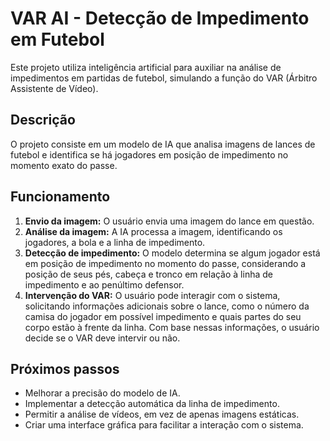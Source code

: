 # VAR AI - Detecção de Impedimento em Futebol

Este projeto utiliza inteligência artificial para auxiliar na análise de impedimentos em partidas de futebol, simulando a função do VAR (Árbitro Assistente de Vídeo). 

## Descrição

O projeto consiste em um modelo de IA que analisa imagens de lances de futebol e identifica se há jogadores em posição de impedimento no momento exato do passe. 

## Funcionamento

1. **Envio da imagem:** O usuário envia uma imagem do lance em questão.
2. **Análise da imagem:** A IA processa a imagem, identificando os jogadores, a bola e a linha de impedimento.
3. **Detecção de impedimento:** O modelo determina se algum jogador está em posição de impedimento no momento do passe, considerando a posição de seus pés, cabeça e tronco em relação à linha de impedimento e ao penúltimo defensor.
4. **Intervenção do VAR:** O usuário pode interagir com o sistema, solicitando informações adicionais sobre o lance, como o número da camisa do jogador em possível impedimento e quais partes do seu corpo estão à frente da linha. Com base nessas informações, o usuário decide se o VAR deve intervir ou não.


## Próximos passos

* Melhorar a precisão do modelo de IA.
* Implementar a detecção automática da linha de impedimento.
* Permitir a análise de vídeos, em vez de apenas imagens estáticas.
* Criar uma interface gráfica para facilitar a interação com o sistema.
